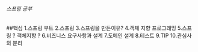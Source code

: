 
###### 스프링 공부


##핵심
 1.스프링 부트
 2.스프링
 3.스프링을 만든이유?
 4.객체 지향 프로그래밍
 5.스프링 ? 객체지향 ?
 6.비즈니스 요구사항과 설계 
 7.도메인 설계
 8.테스트 
 9.TIP
10.관심사의 분리
